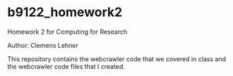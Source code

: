 # b9122_homework2
Homework 2 for Computing for Research

Author: Clemens Lehner

This repository contains the webcrawler code that we covered in class and the webcrawler code files that I created. 
